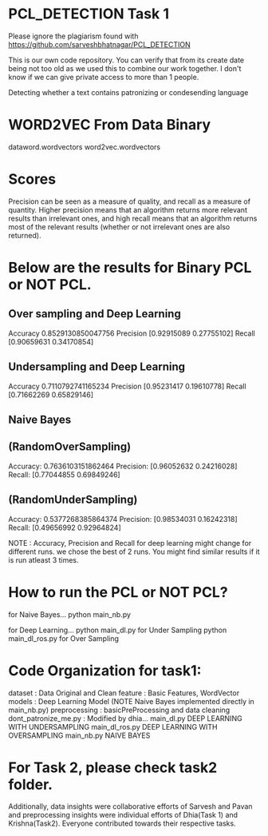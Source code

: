 # PCL_DETECTION Task 1

Please ignore the plagiarism found with https://github.com/sarveshbhatnagar/PCL_DETECTION

This is our own code repository. You can verify that from its create date being not too old as we used this to combine our work together.
I don't know if we can give private access to more than 1 people.

Detecting whether a text contains patronizing or condesending language

# WORD2VEC From Data Binary

dataword.wordvectors
word2vec.wordvectors

# Scores

Precision can be seen as a measure of quality, and recall as a measure of quantity. Higher precision means that an algorithm returns more relevant results than irrelevant ones, and high recall means that an algorithm returns most of the relevant results (whether or not irrelevant ones are also returned).

# Below are the results for Binary PCL or NOT PCL.

## Over sampling and Deep Learning

Accuracy 0.8529130850047756
Precision [0.92915089 0.27755102]
Recall [0.90659631 0.34170854]

## Undersampling and Deep Learning

Accuracy 0.7110792741165234
Precision [0.95231417 0.19610778]
Recall [0.71662269 0.65829146]

## Naive Bayes

## (RandomOverSampling)

Accuracy: 0.7636103151862464
Precision: [0.96052632 0.24216028]
Recall: [0.77044855 0.69849246]

## (RandomUnderSampling)

Accuracy: 0.5377268385864374
Precision: [0.98534031 0.16242318]
Recall: [0.49656992 0.92964824]

NOTE : Accuracy, Precision and Recall for deep learning might change for different runs. we chose the best of 2 runs. You might find similar results if it is run atleast 3 times.

# How to run the PCL or NOT PCL?

for Naive Bayes...
python main_nb.py

for Deep Learning...
python main_dl.py for Under Sampling
python main_dl_ros.py for Over Sampling

# Code Organization for task1:

dataset : Data Original and Clean
feature : Basic Features, WordVector
models : Deep Learning Model (NOTE Naive Bayes implemented directly in main_nb.py)
preprocessing : basicPreProcessing and data cleaning
dont_patronize_me.py : Modified by dhia...
main_dl.py DEEP LEARNING WITH UNDERSAMPLING
main_dl_ros.py DEEP LEARNING WITH OVERSAMPLING
main_nb.py NAIVE BAYES

# For Task 2, please check task2 folder.

Additionally, data insights were collaborative efforts of Sarvesh and Pavan and preprocessing insights were individual efforts of Dhia(Task 1) and Krishna(Task2). Everyone contributed towards their respective tasks.
